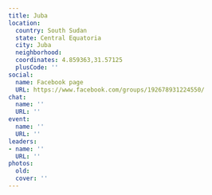```yaml
---
title: Juba
location:
  country: South Sudan
  state: Central Equatoria
  city: Juba
  neighborhood: 
  coordinates: 4.859363,31.57125
  plusCode: ''
social:
  name: Facebook page
  URL: https://www.facebook.com/groups/192678931224550/
chat:
  name: ''
  URL: ''
event:
  name: ''
  URL: ''
leaders:
- name: ''
  URL: ''
photos:
  old: 
  cover: ''
---
```

